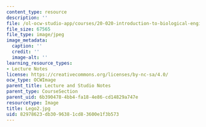 ```yaml
---
content_type: resource
description: ''
file: /ol-ocw-studio-app/courses/20-020-introduction-to-biological-engineering-design-spring-2009/82978623db3096381cd83600e1f3b573_Lego2.jpg
file_size: 67565
file_type: image/jpeg
image_metadata:
  caption: ''
  credit: ''
  image-alt: ''
learning_resource_types:
- Lecture Notes
license: https://creativecommons.org/licenses/by-nc-sa/4.0/
ocw_type: OCWImage
parent_title: Lecture and Studio Notes
parent_type: CourseSection
parent_uid: 6b390478-4bb4-fa18-4e86-cd14829a747e
resourcetype: Image
title: Lego2.jpg
uid: 82978623-db30-9638-1cd8-3600e1f3b573
---
```

